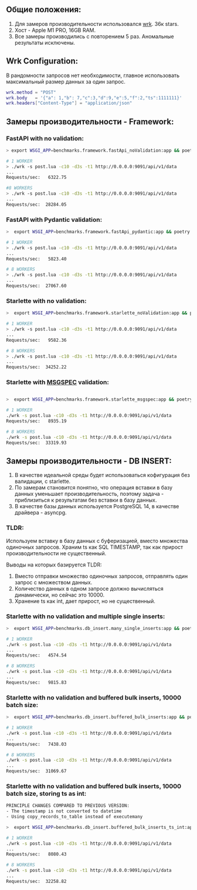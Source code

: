 ## Общие положения:
1. Для замеров производительности использовался [wrk](https://github.com/wg/wrk). 36к stars.
2. Хост - Apple M1 PRO, 16GB RAM.
3. Все замеры производились с повторением 5 раз. Аномальные результаты исключены.

## Wrk Configuration:
В рандомности запросов нет необходимости, главное использовать максимальный размер данных за 
один запрос.
```lua 
wrk.method = "POST"
wrk.body   = '{"a": 1,"b": 7,"c":3,"d":9,"e":5,"f":2,"ts":1111111}'
wrk.headers["Content-Type"] = "application/json"
```


## Замеры производительности - Framework:
### FastAPI with no validation:
```bash
> export WSGI_APP=benchmarks.framework.fastApi_noValidation:app && poetry run gunicorn -c src/gunicorn.conf.py

# 1 WORKER
> ./wrk -s post.lua -c10 -d3s -t1 http://0.0.0.0:9091/api/v1/data
...
Requests/sec:   6322.75

#8 WORKERS
> ./wrk -s post.lua -c10 -d3s -t1 http://0.0.0.0:9091/api/v1/data
...
Requests/sec:  28284.05
```

### FastAPI with Pydantic validation:
```bash
>  export WSGI_APP=benchmarks.framework.fastApi_pydantic:app && poetry run gunicorn -c src/gunicorn.conf.py

# 1 WORKER
> ./wrk -s post.lua -c10 -d3s -t1 http://0.0.0.0:9091/api/v1/data
...
Requests/sec:   5823.40

# 8 WORKERS
> ./wrk -s post.lua -c10 -d3s -t1 http://0.0.0.0:9091/api/v1/data
...
Requests/sec:  27067.60
```

### Starlette with no validation:
```bash
>  export WSGI_APP=benchmarks.framework.starlette_noValidation:app && poetry run gunicorn -c src/gunicorn.conf.py

# 1 WORKER
> ./wrk -s post.lua -c10 -d3s -t1 http://0.0.0.0:9091/api/v1/data
...
Requests/sec:   9582.36

# 8 WORKERS
> ./wrk -s post.lua -c10 -d3s -t1 http://0.0.0.0:9091/api/v1/data
...
Requests/sec:  34252.22
```

### Starlette with [MSGSPEC](https://github.com/jcrist/msgspec) validation:
```bash

>  export WSGI_APP=benchmarks.framework.starlette_msgspec:app && poetry run gunicorn -c src/gunicorn.conf.py

# 1 WORKER
./wrk -s post.lua -c10 -d3s -t1 http://0.0.0.0:9091/api/v1/data
Requests/sec:   8935.19

# 8 WORKERS
./wrk -s post.lua -c10 -d3s -t1 http://0.0.0.0:9091/api/v1/data
Requests/sec:  33319.93
```

## Замеры производительности - DB INSERT:
1. В качестве идеальной среды будет использоваться кофигурация без валидации, с starlette.
2. По замерам становится понятно, что операция вставки в базу данных уменьшает производительность,
поэтому задача - приблизиться к результатам без вставки в базу данных.
3. В качестве базы данных используется PostgreSQL 14, в качестве драйвера - asyncpg.

### TLDR:
Используем вставку в базу данных с буферизацией, вместо множества одиночных запросов.
Храним ts как SQL TIMESTAMP, так как прирост производительности не существенный.

Выводы на которых базируется TLDR:

1. Вместо отправки множество одиночных запросов, отправлять один запрос с множеством данных.
2. Количество данных в одном запросе должно вычисляться динамически, но сейчас это 10000.
3. Хранение ts как int, дает прирост, но не существенный.

### Starlette with no validation and multiple single inserts:
```bash
>  export WSGI_APP=benchmarks.db_insert.many_single_inserts:app && poetry run gunicorn -c src/gunicorn.conf.py

# 1 WORKER
./wrk -s post.lua -c10 -d3s -t1 http://0.0.0.0:9091/api/v1/data
...
Requests/sec:   4574.54

# 8 WORKERS
./wrk -s post.lua -c10 -d3s -t1 http://0.0.0.0:9091/api/v1/data
...
Requests/sec:   9815.83
```

### Starlette with no validation and buffered bulk inserts, 10000 batch size:
```bash
>  export WSGI_APP=benchmarks.db_insert.buffered_bulk_inserts:app && poetry run gunicorn -c src/gunicorn.conf.py

# 1 WORKER
./wrk -s post.lua -c10 -d3s -t1 http://0.0.0.0:9091/api/v1/data
...
Requests/sec:   7438.03

# 8 WORKERS
./wrk -s post.lua -c10 -d3s -t1 http://0.0.0.0:9091/api/v1/data
...
Requests/sec:  31069.67
```

### Starlette with no validation and buffered bulk inserts, 10000 batch size, storing ts as int:
```bash
PRINCIPLE CHANGES COMPARED TO PREVIOUS VERSION:
- The timestamp is not converted to datetime
- Using copy_records_to_table instead of executemany

>  export WSGI_APP=benchmarks.db_insert.buffered_bulk_inserts_ts_int:app && poetry run gunicorn -c src/gunicorn.conf.py

# 1 WORKER
./wrk -s post.lua -c10 -d3s -t1 http://0.0.0.0:9091/api/v1/data
...
Requests/sec:   8080.43

# 8 WORKERS
./wrk -s post.lua -c10 -d3s -t1 http://0.0.0.0:9091/api/v1/data
...
Requests/sec:  32258.82
```